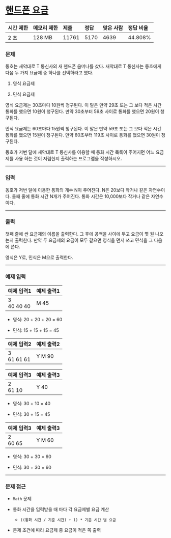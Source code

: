 # [핸드폰 요금](https://www.acmicpc.net/problem/1267)

<div align = center>

| 시간 제한 | 메모리 제한 | 제출  | 정답 | 맞은 사람 | 정답 비율 |
| :-------- | :---------- | :---- | :--- | :-------- | :-------- |
| 2 초      | 128 MB      | 11761 | 5170 | 4639      | 44.808%   |

</div>

### 문제

동호는 새악대로 T 통신사의 새 핸드폰 옴머나를 샀다. 새악대로 T 통신사는 동호에게 다음 두 가지 요금제 중 하나를 선택하라고 했다.

  1. 영식 요금제

  2. 민식 요금제

영식 요금제는 30초마다 10원씩 청구된다. 이 말은 만약 29초 또는 그 보다 적은 시간 통화를 했으면 10원이 청구된다. 만약 30초부터 59초 사이로 통화를 했으면 20원이 청구된다.

민식 요금제는 60초마다 15원씩 청구된다. 이 말은 만약 59초 또는 그 보다 적은 시간 통화를 했으면 15원이 청구된다. 만약 60초부터 119초 사이로 통화를 했으면 30원이 청구된다.

동호가 저번 달에 새악대로 T 통신사를 이용할 때 통화 시간 목록이 주어지면 어느 요금제를 사용 하는 것이 저렴한지 출력하는 프로그램을 작성하시오.

---

### 입력

동호가 저번 달에 이용한 통화의 개수 N이 주어진다. N은 20보다 작거나 같은 자연수이다. 둘째 줄에 통화 시간 N개가 주어진다. 통화 시간은 10,000보다 작거나 같은 자연수이다.

---

### 출력

첫째 줄에 싼 요금제의 이름을 출력한다. 그 후에 공백을 사이에 두고 요금이 몇 원 나오는지 출력한다. 만약 두 요금제의 요금이 모두 같으면 영식을 먼저 쓰고 민식을 그 다음에 쓴다.

영식은 Y로, 민식은 M으로 출력한다.

---

### 예제 입력

| 예제 입력1     | 예제 출력1 |
| :------------- | :--------- |
| 3<br/>40 40 40 | M 45       |

  - 영식: 20 + 20 + 20 = 60

  - 민식: 15 + 15 + 15 = 45

| 예제 입력2     | 예제 출력2 |
| :------------- | :--------- |
| 3<br/>61 61 61 | Y M 90     |

| 예제 입력3  | 예제 출력3 |
| :---------- | :--------- |
| 2<br/>61 10 | Y 40       |

  - 영식: 30 + 10 = 40

  - 민식: 30 + 15 = 45

| 예제 입력3  | 예제 출력3 |
| :---------- | :--------- |
| 2<br/>60 65 | Y M 60     |

  - 영식: 30 + 30 = 60

  - 민식: 30 + 30 = 60

---

### 문제 접근

  - `Math` 문제

  - 통화 시간을 입력받을 때 마다 각 요금제별 요금 계산

    - `((통화 시간 / 기준 시간) + 1) * 기준 시간 별 요금`

  - 문제 조건에 따라 요금제 중 요금이 적은 쪽 출력